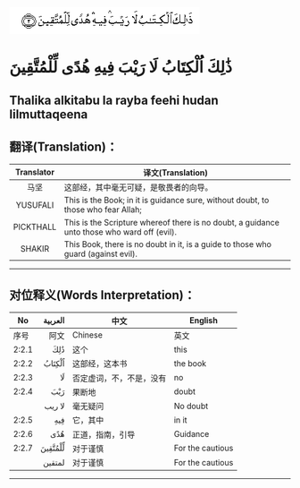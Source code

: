 ![002:002](images/002_002.gif)

# ذَٰلِكَ اُلْكِتَابُ لَا رَيْبَ فِيهِ هُدًى لِّلْمُتَّقِينَ

## Thalika alkitabu la rayba feehi hudan lilmuttaqeena

## 翻译(Translation)：

| Translator | 译文(Translation)                                            |
| :--------: | ------------------------------------------------------------ |
|    马坚    | 这部经，其中毫无可疑，是敬畏者的向导。                       |
|  YUSUFALI  | This is the Book; in it is guidance sure, without doubt, to those who fear Allah; |
| PICKTHALL  | This is the Scripture whereof there is no doubt, a guidance unto those who ward off (evil). |
|   SHAKIR   | This Book, there is no doubt in it, is a guide to those who guard (against evil). |

---

## 对位释义(Words Interpretation)：

| No    | العربية | 中文                     | English          |
| ----- | ------: | ------------------------ | ---------------- |
| 序号  |    阿文 | Chinese                  | 英文             |
| 2:2.1 |     ذَٰلِكَ | 这个                     | this             |
| 2:2.2 |  اُلْكِتَابُ | 这部经，这本书           | the book         |
| 2:2.3 |      لَا | 否定虚词，不，不是，没有 | no               |
| 2:2.4 |     رَيْبَ | 果断地                   | doubt            |
|       |  لا ريب | 毫无疑问                 | No doubt         |
| 2:2.5 |     فِيهِ | 它，其中                 | in it            |
| 2:2.6 |     هُدًى | 正道，指南，引导         | Guidance         |
| 2:2.7 | لِّلْمُتَّقِينَ | 对于谨慎                 | For the cautious |
|       |  لمتقين | 对于谨慎                 | For the cautious |

---

